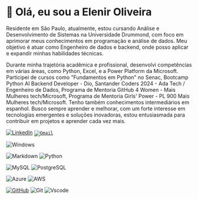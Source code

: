 # 👋 Olá, eu sou a Elenir Oliveira 

Residente em São Paulo, atualmente, estou cursando Análise e Desenvolvimento de Sistemas na Universidade Drummond, com foco em aprimorar meus conhecimentos em programação e análise de dados. Meu objetivo é atuar como Engenheiro de dados e backend, onde posso aplicar e expandir minhas habilidades técnicas.

Durante minha trajetória acadêmica e profissional, desenvolvi competências em várias áreas, como Python, Excel, e a Power Platform da Microsoft. Participei de cursos como "Fundamentos em Python" no Senac, Bootcamp Python AI Backend Developer - Dio, Santander Coders 2024 - Ada Tech / Engenheiro de Dados, Programa de Mentoria GitHub 4 Women - Mais Mulheres tech/Microsoft, Programa de Mentoria Girls' Power - PL 900 Mais Mulheres tech/Microsoft. Tenho também conhecimentos intermediários em espanhol.
Busco sempre aprender e melhorar, com um forte interesse em tecnologias emergentes e soluções inovadoras, estou entusiasmada para contribuir em projetos e aprender cada vez mais.



  
 [![LinkedIn](https://img.shields.io/badge/LinkedIn-0077B5?style=for-the-badge&logo=linkedin&logoColor=white)](https://www.linkedin.com/in/elenir-araújo-oliveira-208b6b167/) 
<code>[![Gmail](https://img.shields.io/badge/Gmail-333333?style=for-the-badge&logo=gmail&logoColor=red)](mailto:eleniraraujo3@gmail.com)</code>
      </td>
      
 ![Windows](https://img.shields.io/badge/Windows-000?style=for-the-badge&logo=windows&logoColor=2CA5E0)
  
    
 ![Markdown](https://img.shields.io/badge/Markdown-000?style=for-the-badge&logo=markdown)
 ![Python](https://img.shields.io/badge/python-3670A0?style=for-the-badge&logo=python&logoColor=ffdd54)


![MySQL](https://img.shields.io/badge/MySQL-00000F?style=for-the-badge&logo=mysql&logoColor=white)
![PostgreSQL](https://img.shields.io/badge/PostgreSQL-000?style=for-the-badge&logo=postgresql)


![Azure](https://img.shields.io/badge/Azure-blue?style=for-the-badge&logo=microsoft%20azure&logoColor=blue&labelColor=FFFFFF&link=https%3A%2F%2Fimages.app.goo.gl%2FK7PN1jYJd57x4q7A8)
![AWS](https://img.shields.io/badge/AWS-000.svg?style=for-the-badge&logo=amazon-aws&logoColor=white)

[![GitHub](https://img.shields.io/badge/GitHub-100000?style=for-the-badge&logo=github&logoColor=white)](https://github.com/SEUUSERNAME)
![Git](https://img.shields.io/badge/GIT-E44C30?style=for-the-badge&logo=git&logoColor=white)
![Vscode](https://img.shields.io/badge/Vscode-007ACC?style=for-the-badge&logo=visual-studio-code&logoColor=white)

